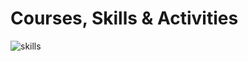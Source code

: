 # Courses, Skills & Activities
![skills](https://user-images.githubusercontent.com/69525348/136934644-63a9c84b-2afc-4a6c-847c-1156179b7625.jpg)

